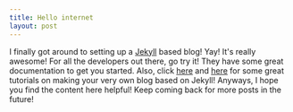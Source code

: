 ```yaml
---
title: Hello internet
layout: post
---
```


I finally got around to setting up a [Jekyll](http://jekyllrb.com/) based blog! Yay! It's really awesome! For all the developers out there, go try it! They have some great documentation to get you started. Also, click [here](http://erjjones.github.io/blog/How-I-built-my-blog-in-one-day/) and [here](https://learn.andrewmunsell.com/learn/jekyll-by-example/) for some great tutorials on making your very own blog based on Jekyll! Anyways, I hope you find the content here helpful! Keep coming back for more posts in the future!
